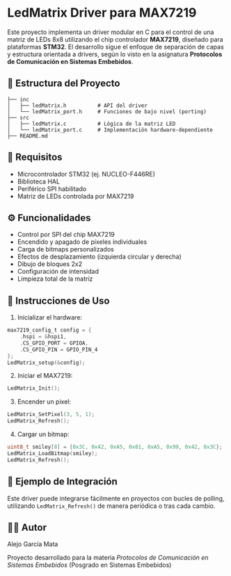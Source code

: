 # LedMatrix Driver para MAX7219

Este proyecto implementa un driver modular en C para el control de una matriz de LEDs 8x8 utilizando el chip controlador **MAX7219**, diseñado para plataformas **STM32**. El desarrollo sigue el enfoque de separación de capas y estructura orientada a drivers, según lo visto en la asignatura **Protocolos de Comunicación en Sistemas Embebidos**.

## 🧩 Estructura del Proyecto

```
├── inc
│   ├── ledMatrix.h          # API del driver
│   └── ledMatrix_port.h     # Funciones de bajo nivel (porting)
├── src
│   ├── ledMatrix.c          # Lógica de la matriz LED
│   └── ledMatrix_port.c     # Implementación hardware-dependiente
├── README.md
```

## 🔧 Requisitos

- Microcontrolador STM32 (ej. NUCLEO-F446RE)
- Biblioteca HAL
- Periférico SPI habilitado
- Matriz de LEDs controlada por MAX7219

## ⚙️ Funcionalidades

- Control por SPI del chip MAX7219
- Encendido y apagado de píxeles individuales
- Carga de bitmaps personalizados
- Efectos de desplazamiento (izquierda circular y derecha)
- Dibujo de bloques 2x2
- Configuración de intensidad
- Limpieza total de la matriz

## 🚀 Instrucciones de Uso

1. Inicializar el hardware:

```c
max7219_config_t config = {
    .hspi = &hspi1,
    .CS_GPIO_PORT = GPIOA,
    .CS_GPIO_PIN = GPIO_PIN_4
};
LedMatrix_setup(&config);
```

2. Iniciar el MAX7219:

```c
LedMatrix_Init();
```

3. Encender un pixel:

```c
LedMatrix_SetPixel(3, 5, 1);
LedMatrix_Refresh();
```

4. Cargar un bitmap:

```c
uint8_t smiley[8] = {0x3C, 0x42, 0xA5, 0x81, 0xA5, 0x99, 0x42, 0x3C};
LedMatrix_LoadBitmap(smiley);
LedMatrix_Refresh();
```

## 🧪 Ejemplo de Integración

Este driver puede integrarse fácilmente en proyectos con bucles de polling, utilizando `LedMatrix_Refresh()` de manera periódica o tras cada cambio.

## 👨‍💻 Autor

Alejo García Mata

Proyecto desarrollado para la materia *Protocolos de Comunicación en Sistemas Embebidos* (Posgrado en Sistemas Embebidos)